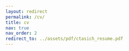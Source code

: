 ```yaml
---
layout: redirect
permalink: /cv/
title: cv
nav: true
nav_order: 2
redirect_to: ../assets/pdf/ctasich_resume.pdf
---
```


<!-- <object data="../assets/pdf/ctasich_resume.pdf" width="1000" height="1000" type='application/pdf'></object> -->
